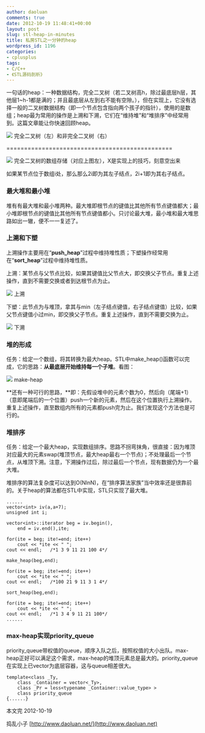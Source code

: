 ```yaml
---
author: daoluan
comments: true
date: 2012-10-19 11:48:41+00:00
layout: post
slug: stl-heap-in-minutes
title: 私房STL之一分钟的heap
wordpress_id: 1196
categories:
- cplusplus
tags:
- C/C++
- 《STL源码剖析》
---
```


一句话的heap：一种数据结构，完全二叉树（若二叉树高h，除过最底层h层，其他层1~h-1都是满的；并且最底层从左到右不能有空隙。），但在实现上，它没有选择一般的二叉树数据结构（即一个节点包含指向两个孩子的指针），使用的是数组；heap最为常用的操作是上溯和下溯，它们在“维持堆”和“堆排序”中经常用到。这篇文章能让你快速回顾heap。

[![](http://daoluan.net/blog/wp-content/uploads/2012/10/complete-binary-tree.jpg)](http://daoluan.net/blog/stl-heap-in-minutes/complete-binary-tree/) 完全二叉树（左）和非完全二叉树（右）

<!-- more -->


===============================================




[![](http://daoluan.net/blog/wp-content/uploads/2012/10/complete-binary-tree-in-array.jpg)](http://daoluan.net/blog/stl-heap-in-minutes/complete-binary-tree-in-array/) 完全二叉树的数组存储（对应上图左），X是实现上的技巧，刻意空出来

如果某节点位于数组i处，那么那么2i即为其左子结点，2i+1即为其右子结点。


### 最大堆和最小堆


堆有有最大堆和最小堆两种。最大堆即根节点的键值比其他所有节点键值都大；最小堆即根节点的键值比其他所有节点键值都小。只讨论最大堆，最小堆和最大堆思路如出一辙，便不一一复述了。


### 上溯和下塑


上溯操作主要用在“**push_heap**”过程中维持堆性质；下塑操作经常用在“**sort_heap**”过程中维持堆性质。

上溯：某节点与父节点比较，如果其键值比父节点大，即交换父子节点。重复上述操作，直到不需要交换或者到达根节点为止。

[![](http://daoluan.net/blog/wp-content/uploads/2012/10/percolate-up.jpg)](http://daoluan.net/blog/stl-heap-in-minutes/percolate-up/) 上溯

下塑：此节点为与堆顶，拿其与min（左子结点键值，右子结点键值）比较，如果父节点键值小过min，即交换父子节点。重复上述操作，直到不需要交换为止。

[![](http://daoluan.net/blog/wp-content/uploads/2012/10/percolate-down.jpg)](http://daoluan.net/blog/stl-heap-in-minutes/percolate-down/) 下溯


### 堆的形成


任务：给定一个数组，将其转换为最大heap。STL中make_heap()函数可以完成，它的思路：**从最底层开始维持每一个子堆**。看图：

[![](http://daoluan.net/blog/wp-content/uploads/2012/10/make-heap.jpg)](http://daoluan.net/blog/stl-heap-in-minutes/make-heap/) make-heap

**还有一种可行的思路，**即：先假设堆中的元素个数为0，然后向（尾端+1）（意即尾端后的一个位置）push一个新的元素，然后在这个位置执行上溯操作。重复上述操作，直至数组内所有的元素都push完为止。我们发现这个方法也是可行的。


### 堆排序


任务：给定一个最大heap，实现数组排序。思路不拐弯抹角，很直接：因为堆顶对应最大的元素swap(堆顶节点，最大heap最右一个节点)；不处理最后一个节点，从堆顶下溯。注意，下溯操作过后，除过最后一个节点，现有数据仍为一个最大堆。

堆排序的算法复杂度可以达到O(NlnN)，在“排序算法家族”当中效率还是很靠前的。关于heap的算法都在STL<algorithm>中实现，STL只实现了最大堆。

    
    ......
    vector<int> iv(a,a+7);
    unsigned int i;
    
    vector<int>::iterator beg = iv.begin(),
    	end = iv.end(),ite;
    
    for(ite = beg; ite!=end; ite++)
    	cout << *ite << " ";
    cout << endl;	/*1 3 9 11 21 100 4*/
    
    make_heap(beg,end);
    
    for(ite = beg; ite!=end; ite++)
    	cout << *ite << " ";
    cout << endl;	/*100 21 9 11 3 1 4*/
    
    sort_heap(beg,end);
    
    for(ite = beg; ite!=end; ite++)
    	cout << *ite << " ";
    cout << endl;	/*1 3 4 9 11 21 100*/
    ......




### max-heap实现priority_queue


priority_queue带权值的queue，顺序入队之后，按照权值的大小出队。max-heap正好可以满足这个需求，max-heap的堆顶元素总是最大的。priority_queue在实现上已vector为底层容器，这与queue相差很大。

    
    template<class _Ty,
    	class _Container = vector<_Ty>,
    	class _Pr = less<typename _Container::value_type> >
    	class priority_queue
    {......}


本文完 2012-10-19

捣乱小子 [http://www.daoluan.net/](http://www.daoluan.net)
